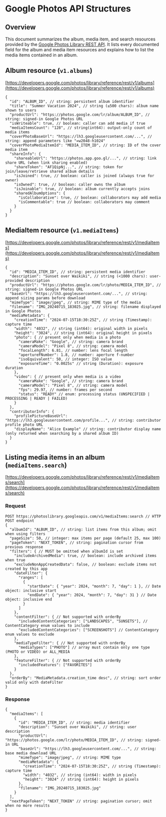 # Google Photos API Structures

## Overview

This document summarizes the album, media item, and search resources provided by the [Google Photos Library REST API](https://developers.google.com/photos/library/reference/rest). It lists every documented field for the album and media item resources and explains how to list the media items contained in an album.

## Album resource (`v1.albums`)

[https://developers.google.com/photos/library/reference/rest/v1/albums](https://developers.google.com/photos/library/reference/rest/v1/albums)

```jsonc
{
  "id": "ALBUM_ID", // string: persistent album identifier
  "title": "Summer Vacation 2024", // string (≤500 chars): album name shown to users
  "productUrl": "https://photos.google.com/lr/album/ALBUM_ID", // string: signed-in Google Photos URL
  "isWriteable": true, // boolean: caller can add media if true
  "mediaItemsCount": "128", // string(int64): output-only count of media items
  "coverPhotoBaseUrl": "https://lh3.googleusercontent.com/...", // string: append parameters like "=w2048-h1024"
  "coverPhotoMediaItemId": "MEDIA_ITEM_ID", // string: ID of the cover media item
  "shareInfo": {
    "shareableUrl": "https://photos.app.goo.gl/...", // string: link share URL (when link sharing enabled)
    "shareToken": "AF1QipNj...", // string: token for join/leave/retrieve shared album details
    "isJoined": true, // boolean: caller is joined (always true for owner)
    "isOwned": true, // boolean: caller owns the album
    "isJoinable": true, // boolean: album currently accepts joins
    "sharedAlbumOptions": {
      "isCollaborative": true, // boolean: collaborators may add media
      "isCommentable": true // boolean: collaborators may comment
    }
  }
}
```

## MediaItem resource (`v1.mediaItems`)

[https://developers.google.com/photos/library/reference/rest/v1/mediaItems](https://developers.google.com/photos/library/reference/rest/v1/mediaItems)

```jsonc
{
  "id": "MEDIA_ITEM_ID", // string: persistent media identifier
  "description": "Sunset over Waikiki", // string (<1000 chars): user-provided description
  "productUrl": "https://photos.google.com/lr/photo/MEDIA_ITEM_ID", // string: signed-in Google Photos URL
  "baseUrl": "https://lh3.googleusercontent.com/...", // string: append sizing params before download
  "mimeType": "image/jpeg", // string: MIME type of the media
  "filename": "IMG_20240715_183025.jpg", // string: filename displayed in Google Photos
  "mediaMetadata": {
    "creationTime": "2024-07-15T18:30:25Z", // string (Timestamp): capture time
    "width": "4032", // string (int64): original width in pixels
    "height": "3024", // string (int64): original height in pixels
    "photo": { // present only when media is a photo
      "cameraMake": "Google", // string: camera brand
      "cameraModel": "Pixel 8", // string: camera model
      "focalLength": 6.81, // number: lens focal length
      "apertureFNumber": 1.8, // number: aperture f-number
      "isoEquivalent": 50, // integer: ISO value
      "exposureTime": "0.0025s" // string (Duration): exposure duration
    },
    "video": { // present only when media is a video
      "cameraMake": "Google", // string: camera brand
      "cameraModel": "Pixel 8", // string: camera model
      "fps": 29.97, // number: frames per second
      "status": "READY" // enum: processing status (UNSPECIFIED | PROCESSING | READY | FAILED)
    }
  },
  "contributorInfo": {
    "profilePictureBaseUrl": "https://lh3.googleusercontent.com/profile...", // string: contributor profile photo URL
    "displayName": "Alice Example" // string: contributor display name (only returned when searching by a shared album ID)
  }
}
```

## Listing media items in an album (`mediaItems.search`)

[https://developers.google.com/photos/library/reference/rest/v1/mediaItems/search](https://developers.google.com/photos/library/reference/rest/v1/mediaItems/search)

### Request

```jsonc
POST https://photoslibrary.googleapis.com/v1/mediaItems:search // HTTP POST endpoint
{
  "albumId": "ALBUM_ID", // string: list items from this album; omit when using filters
  "pageSize": 50, // integer: max items per page (default 25, max 100)
  "pageToken": "NEXT_TOKEN", // string: pagination cursor from previous response
  "filters": { // MUST be omitted when albumId is set
    "includeArchivedMedia": true, // boolean: include archived items when true
    "excludeNonAppCreatedData": false, // boolean: exclude items not created by this app
    "dateFilter": {
      "ranges": [
        {
          "startDate": { "year": 2024, "month": 7, "day": 1 }, // Date object: inclusive start
          "endDate": { "year": 2024, "month": 7, "day": 31 } // Date object: inclusive end
        }
      ]
    },
    "contentFilter": { // Not supported with orderBy
      "includedContentCategories": ["LANDSCAPES", "SUNSETS"], // ContentCategory enum values to include
      "excludedContentCategories": ["SCREENSHOTS"] // ContentCategory enum values to exclude
    },
    "mediaTypeFilter": { // Not supported with orderBy
      "mediaTypes": ["PHOTO"] // array must contain only one type (PHOTO or VIDEO) or ALL_MEDIA
    },
    "featureFilter": { // Not supported with orderBy
      "includedFeatures": ["FAVORITES"]
    }
  },
  "orderBy": "MediaMetadata.creation_time desc", // string: sort order valid only with dateFilter
}
```

### Response

```jsonc
{
  "mediaItems": [
    {
      "id": "MEDIA_ITEM_ID", // string: media identifier
      "description": "Sunset over Waikiki", // string: user description
      "productUrl": "https://photos.google.com/lr/photo/MEDIA_ITEM_ID", // string: signed-in URL
      "baseUrl": "https://lh3.googleusercontent.com/...", // string: base media download URL
      "mimeType": "image/jpeg", // string: MIME type
      "mediaMetadata": {
        "creationTime": "2024-07-15T18:30:25Z", // string (Timestamp): capture time
        "width": "4032", // string (int64): width in pixels
        "height": "3024" // string (int64): height in pixels
      },
      "filename": "IMG_20240715_183025.jpg"
    }
  ],
  "nextPageToken": "NEXT_TOKEN" // string: pagination cursor; omit when no more results
}
```

